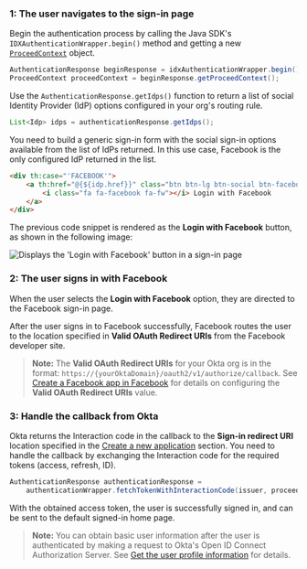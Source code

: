 ### 1: The user navigates to the sign-in page

Begin the authentication process by calling the Java SDK's `IDXAuthenticationWrapper.begin()` method and getting a new [`ProceedContext`](https://github.com/okta/okta-idx-java/blob/master/api/src/main/java/com/okta/idx/sdk/api/client/ProceedContext.java) object.

```java
AuthenticationResponse beginResponse = idxAuthenticationWrapper.begin();
ProceedContext proceedContext = beginResponse.getProceedContext();
```

Use the `AuthenticationResponse.getIdps()` function to return a list of social Identity Provider (IdP) options configured in your org's routing rule.

```java
List<Idp> idps = authenticationResponse.getIdps();
```

You need to build a generic sign-in form with the social sign-in options available from the list of IdPs returned. In this use case, Facebook is the only configured IdP returned in the list.

```html
<div th:case="'FACEBOOK'">
    <a th:href="@{${idp.href}}" class="btn btn-lg btn-social btn-facebook" id="btn-facebook">
        <i class="fa fa-facebook fa-fw"></i> Login with Facebook
    </a>
</div>
```

The previous code snippet is rendered as the **Login with Facebook** button, as shown in the following image:

<div class="quarter">

![Displays the 'Login with Facebook' button in a sign-in page](/img/oie-embedded-sdk/oie-embedded-sdk-use-case-social-sign-in-link-java.png)

</div>

### 2: The user signs in with Facebook

When the user selects the **Login with Facebook** option, they are directed to the Facebook sign-in page.

After the user signs in to Facebook successfully, Facebook routes the user to the location specified in **Valid OAuth Redirect URIs** from the Facebook developer site.

> **Note:** The **Valid OAuth Redirect URIs** for your Okta org is in the format: `https://{yourOktaDomain}/oauth2/v1/authorize/callback`. See [Create a Facebook app in Facebook](/docs/guides/oie-embedded-common-org-setup/java/main/#_1-create-a-facebook-app-in-facebook) for details on configuring the **Valid OAuth Redirect URIs** value.

### 3: Handle the callback from Okta

Okta returns the Interaction code in the callback to the **Sign-in redirect URI** location specified in the [Create a new application](/docs/guides/oie-embedded-common-org-setup/java/main/#create-a-new-application) section. You need to handle the callback by exchanging the Interaction code for the required tokens (access, refresh, ID).

```java
AuthenticationResponse authenticationResponse =
    authenticationWrapper.fetchTokenWithInteractionCode(issuer, proceedContext, interactionCode);
```

With the obtained access token, the user is successfully signed in, and can be sent to the default signed-in home page.

> **Note:** You can obtain basic user information after the user is authenticated by making a request to Okta's Open ID Connect Authorization Server. See [Get the user profile information](/docs/guides/oie-embedded-sdk-use-case-basic-sign-in/java/main/#get-the-user-profile-information) for details.
